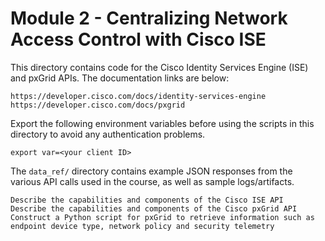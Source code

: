 # Module 2 - Centralizing Network Access Control with Cisco ISE
This directory contains code for the Cisco Identity Services Engine (ISE)
and pxGrid APIs. The documentation links are below:

```
https://developer.cisco.com/docs/identity-services-engine
https://developer.cisco.com/docs/pxgrid
```

Export the following environment variables before using the scripts in
this directory to avoid any authentication problems.
```
export var=<your client ID>
```

The `data_ref/` directory contains example JSON responses from the
various API calls used in the course, as well as sample logs/artifacts.


```
Describe the capabilities and components of the Cisco ISE API
Describe the capabilities and components of the Cisco pxGrid API
Construct a Python script for pxGrid to retrieve information such as endpoint device type, network policy and security telemetry
```
